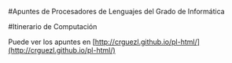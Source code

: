 #Apuntes de Procesadores de Lenguajes del Grado de Informática

#Itinerario de Computación

Puede ver los apuntes en 
[http://crguezl.github.io/pl-html/](http://crguezl.github.io/pl-html/)
